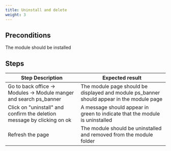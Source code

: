 ```yaml
---
title: Uninstall and delete
weight: 3
---
```


## Preconditions

The module should be installed
## Steps
| Step Description | Expected result |
| ----- | ----- |
| Go to back office -> Modules -> Module manger and search ps_banner | The module page should be displayed and module ps_banner should appear in the module page |
| Click on "uninstall" and confirm the deletion message by clicking on ok | A message should appear in green to indicate that the module is uninstalled |
| Refresh the page | The module should be uninstalled and removed from the module folder |

